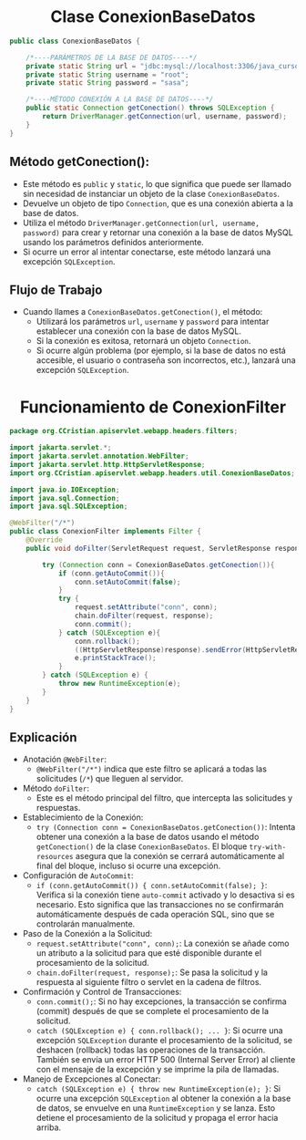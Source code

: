 <h1 align="center">Clase ConexionBaseDatos</h1>

```java
public class ConexionBaseDatos {

    /*----PARÁMETROS DE LA BASE DE DATOS----*/
    private static String url = "jdbc:mysql://localhost:3306/java_curso?serverTimezone=America/Argentina/Buenos_Aires";
    private static String username = "root";
    private static String password = "sasa";

    /*----MÉTODO CONEXIÓN A LA BASE DE DATOS----*/
    public static Connection getConection() throws SQLException {
        return DriverManager.getConnection(url, username, password);
    }
}
```

<h2>Método getConection():</h2>

- Este método es `public` y `static`, lo que significa que puede ser llamado sin necesidad de instanciar un objeto de la clase `ConexionBaseDatos`.
- Devuelve un objeto de tipo `Connection`, que es una conexión abierta a la base de datos.
- Utiliza el método `DriverManager.getConnection(url, username, password)` para crear y retornar una conexión a la base de datos MySQL usando los parámetros definidos anteriormente.
- Si ocurre un error al intentar conectarse, este método lanzará una excepción `SQLException`.

<h2>Flujo de Trabajo</h2>

- Cuando llames a `ConexionBaseDatos.getConection()`, el método:
  - Utilizará los parámetros `url`, `username` y `password` para intentar establecer una conexión con la base de datos MySQL.
  - Si la conexión es exitosa, retornará un objeto `Connection`.
  - Si ocurre algún problema (por ejemplo, si la base de datos no está accesible, el usuario o contraseña son incorrectos, etc.), lanzará una excepción `SQLException`.

<h1 align="center">Funcionamiento de ConexionFilter</h1>

```java
package org.CCristian.apiservlet.webapp.headers.filters;

import jakarta.servlet.*;
import jakarta.servlet.annotation.WebFilter;
import jakarta.servlet.http.HttpServletResponse;
import org.CCristian.apiservlet.webapp.headers.util.ConexionBaseDatos;

import java.io.IOException;
import java.sql.Connection;
import java.sql.SQLException;

@WebFilter("/*")
public class ConexionFilter implements Filter {
    @Override
    public void doFilter(ServletRequest request, ServletResponse response, FilterChain chain) throws IOException, ServletException {

        try (Connection conn = ConexionBaseDatos.getConection()){
            if (conn.getAutoCommit()){
                conn.setAutoCommit(false);
            }
            try {
                request.setAttribute("conn", conn);
                chain.doFilter(request, response);
                conn.commit();
            } catch (SQLException e){
                conn.rollback();
                ((HttpServletResponse)response).sendError(HttpServletResponse.SC_INTERNAL_SERVER_ERROR, e.getMessage());
                e.printStackTrace();
            }
        } catch (SQLException e) {
            throw new RuntimeException(e);
        }
    }
}
```

<h2>Explicación</h2>

- Anotación `@WebFilter`:
  - `@WebFilter("/*")` indica que este filtro se aplicará a todas las solicitudes (`/*`) que lleguen al servidor.
- Método `doFilter`:
  - Este es el método principal del filtro, que intercepta las solicitudes y respuestas.
- Establecimiento de la Conexión:
  - `try (Connection conn = ConexionBaseDatos.getConection())`: Intenta obtener una conexión a la base de datos usando el método `getConection()` de la clase `ConexionBaseDatos`. El bloque `try-with-resources` asegura que la conexión se cerrará automáticamente al final del bloque, incluso si ocurre una excepción.
- Configuración de `AutoCommit`:
  - `if (conn.getAutoCommit()) { conn.setAutoCommit(false); }`: Verifica si la conexión tiene `auto-commit` activado y lo desactiva si es necesario. Esto significa que las transacciones no se confirmarán automáticamente después de cada operación SQL, sino que se controlarán manualmente.
- Paso de la Conexión a la Solicitud:
  - `request.setAttribute("conn", conn);`: La conexión se añade como un atributo a la solicitud para que esté disponible durante el procesamiento de la solicitud.
  - `chain.doFilter(request, response);`: Se pasa la solicitud y la respuesta al siguiente filtro o servlet en la cadena de filtros.
- Confirmación y Control de Transacciones:
  - `conn.commit();`: Si no hay excepciones, la transacción se confirma (commit) después de que se complete el procesamiento de la solicitud.
  - `catch (SQLException e) { conn.rollback(); ... }`: Si ocurre una excepción `SQLException` durante el procesamiento de la solicitud, se deshacen (rollback) todas las operaciones de la transacción. También se envía un error HTTP 500 (Internal Server Error) al cliente con el mensaje de la excepción y se imprime la pila de llamadas.
- Manejo de Excepciones al Conectar:
  - `catch (SQLException e) { throw new RuntimeException(e); }`: Si ocurre una excepción `SQLException` al obtener la conexión a la base de datos, se envuelve en una `RuntimeException` y se lanza. Esto detiene el procesamiento de la solicitud y propaga el error hacia arriba.
